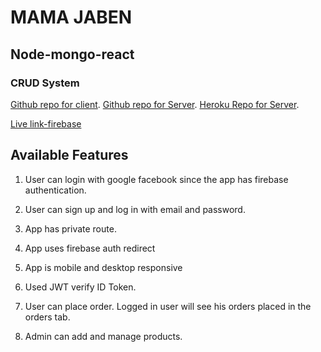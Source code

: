 # MAMA JABEN
## Node-mongo-react
### CRUD System

[Github repo for client](https://github.com/Porgramming-Hero-web-course/complete-website-client-ShahbajKhan).
[Github repo for Server](https://github.com/Porgramming-Hero-web-course/complete-website-server-ShahbajKhan).
[Heroku Repo for Server](https://guarded-dawn-98055.herokuapp.com/).

[Live link-firebase](https://mama-jaben.web.app/)

## Available Features
1) User can login with google facebook since the app has firebase authentication. 

2) User can sign up and log in with email and password. 

3) App has private route.

4) App uses firebase auth redirect

5) App is mobile and desktop responsive

6) Used JWT verify ID Token.

7) User can place order. Logged in user will see his orders placed in the orders tab.

8) Admin can add and manage products.